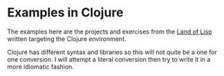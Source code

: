# Examples in Clojure

The examples here are the projects and exercises from the [Land of Lisp](http://landoflisp.com) written targeting the Clojure environment.

Clojure has different syntax and libraries so this will not quite be a one for one conversion.  I will attempt a literal conversion then try to write it in a more idiomatic fashion.
